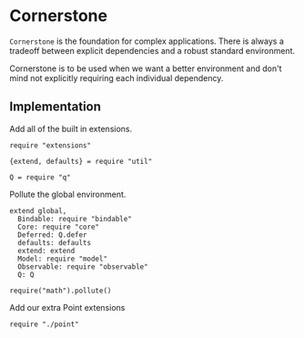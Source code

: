 Cornerstone
===========

`Cornerstone` is the foundation for complex applications. There is always a
tradeoff between explicit dependencies and a robust standard environment.

Cornerstone is to be used when we want a better environment and don't mind
not explicitly requiring each individual dependency.

Implementation
--------------

Add all of the built in extensions.

    require "extensions"

    {extend, defaults} = require "util"

    Q = require "q"

Pollute the global environment.

    extend global,
      Bindable: require "bindable"
      Core: require "core"
      Deferred: Q.defer
      defaults: defaults
      extend: extend
      Model: require "model"
      Observable: require "observable"
      Q: Q

    require("math").pollute()

Add our extra Point extensions

    require "./point"
